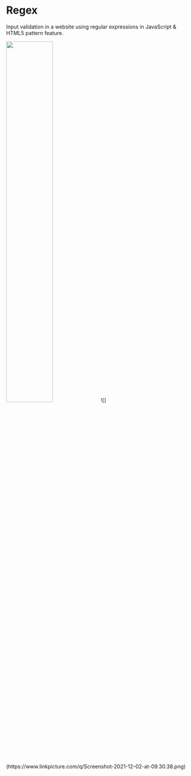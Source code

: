 # Regex
Input validation in a website using regular expressions in JavaScript & HTML5 pattern feature.

<img src="https://www.linkpicture.com/q/Screenshot-2021-12-02-at-09.27.30_1.png" width=50% height=50%>
![](https://www.linkpicture.com/q/Screenshot-2021-12-02-at-09.30.38.png)
